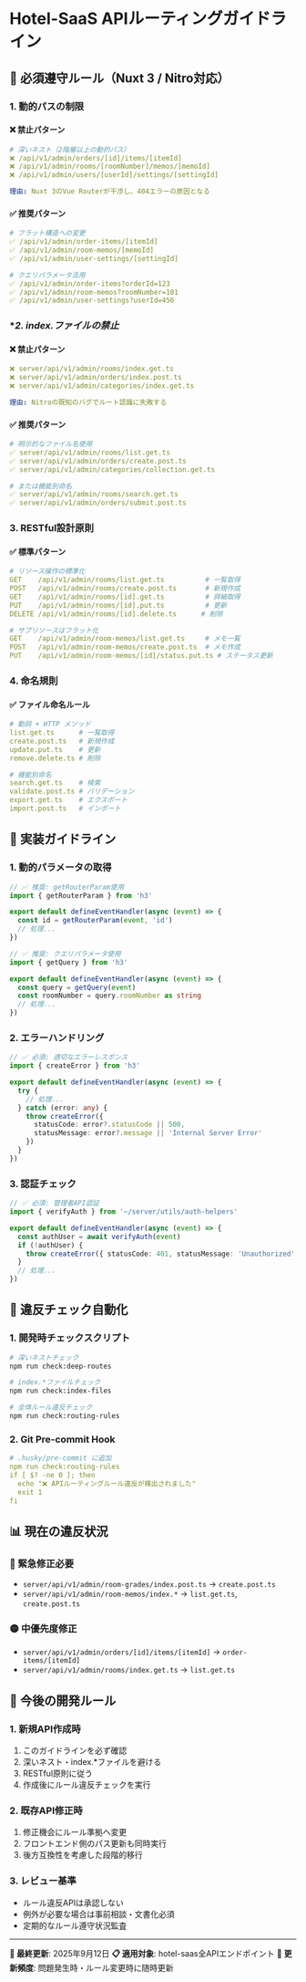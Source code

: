 # Hotel-SaaS APIルーティングガイドライン

## 🚨 **必須遵守ルール（Nuxt 3 / Nitro対応）**

### **1. 動的パスの制限**

#### ❌ **禁止パターン**
```yaml
# 深いネスト（2階層以上の動的パス）
❌ /api/v1/admin/orders/[id]/items/[itemId]
❌ /api/v1/admin/rooms/[roomNumber]/memos/[memoId]
❌ /api/v1/admin/users/[userId]/settings/[settingId]

理由: Nuxt 3のVue Routerが干渉し、404エラーの原因となる
```

#### ✅ **推奨パターン**
```yaml
# フラット構造への変更
✅ /api/v1/admin/order-items/[itemId]
✅ /api/v1/admin/room-memos/[memoId]
✅ /api/v1/admin/user-settings/[settingId]

# クエリパラメータ活用
✅ /api/v1/admin/order-items?orderId=123
✅ /api/v1/admin/room-memos?roomNumber=101
✅ /api/v1/admin/user-settings?userId=456
```

### **2. index.*ファイルの禁止**

#### ❌ **禁止パターン**
```yaml
❌ server/api/v1/admin/rooms/index.get.ts
❌ server/api/v1/admin/orders/index.post.ts
❌ server/api/v1/admin/categories/index.get.ts

理由: Nitroの既知のバグでルート認識に失敗する
```

#### ✅ **推奨パターン**
```yaml
# 明示的なファイル名使用
✅ server/api/v1/admin/rooms/list.get.ts
✅ server/api/v1/admin/orders/create.post.ts
✅ server/api/v1/admin/categories/collection.get.ts

# または機能別命名
✅ server/api/v1/admin/rooms/search.get.ts
✅ server/api/v1/admin/orders/submit.post.ts
```

### **3. RESTful設計原則**

#### ✅ **標準パターン**
```yaml
# リソース操作の標準化
GET    /api/v1/admin/rooms/list.get.ts          # 一覧取得
POST   /api/v1/admin/rooms/create.post.ts       # 新規作成
GET    /api/v1/admin/rooms/[id].get.ts          # 詳細取得
PUT    /api/v1/admin/rooms/[id].put.ts          # 更新
DELETE /api/v1/admin/rooms/[id].delete.ts      # 削除

# サブリソースはフラット化
GET    /api/v1/admin/room-memos/list.get.ts     # メモ一覧
POST   /api/v1/admin/room-memos/create.post.ts  # メモ作成
PUT    /api/v1/admin/room-memos/[id]/status.put.ts # ステータス更新
```

### **4. 命名規則**

#### ✅ **ファイル命名ルール**
```yaml
# 動詞 + HTTP メソッド
list.get.ts      # 一覧取得
create.post.ts   # 新規作成
update.put.ts    # 更新
remove.delete.ts # 削除

# 機能別命名
search.get.ts    # 検索
validate.post.ts # バリデーション
export.get.ts    # エクスポート
import.post.ts   # インポート
```

## 🔧 **実装ガイドライン**

### **1. 動的パラメータの取得**

```typescript
// ✅ 推奨: getRouterParam使用
import { getRouterParam } from 'h3'

export default defineEventHandler(async (event) => {
  const id = getRouterParam(event, 'id')
  // 処理...
})

// ✅ 推奨: クエリパラメータ使用
import { getQuery } from 'h3'

export default defineEventHandler(async (event) => {
  const query = getQuery(event)
  const roomNumber = query.roomNumber as string
  // 処理...
})
```

### **2. エラーハンドリング**

```typescript
// ✅ 必須: 適切なエラーレスポンス
import { createError } from 'h3'

export default defineEventHandler(async (event) => {
  try {
    // 処理...
  } catch (error: any) {
    throw createError({
      statusCode: error?.statusCode || 500,
      statusMessage: error?.message || 'Internal Server Error'
    })
  }
})
```

### **3. 認証チェック**

```typescript
// ✅ 必須: 管理者API認証
import { verifyAuth } from '~/server/utils/auth-helpers'

export default defineEventHandler(async (event) => {
  const authUser = await verifyAuth(event)
  if (!authUser) {
    throw createError({ statusCode: 401, statusMessage: 'Unauthorized' })
  }
  // 処理...
})
```

## 🚨 **違反チェック自動化**

### **1. 開発時チェックスクリプト**

```bash
# 深いネストチェック
npm run check:deep-routes

# index.*ファイルチェック
npm run check:index-files

# 全体ルール違反チェック
npm run check:routing-rules
```

### **2. Git Pre-commit Hook**

```yaml
# .husky/pre-commit に追加
npm run check:routing-rules
if [ $? -ne 0 ]; then
  echo "❌ APIルーティングルール違反が検出されました"
  exit 1
fi
```

## 📊 **現在の違反状況**

### **🔴 緊急修正必要**
- `server/api/v1/admin/room-grades/index.post.ts` → `create.post.ts`
- `server/api/v1/admin/room-memos/index.*` → `list.get.ts`, `create.post.ts`

### **🟡 中優先度修正**
- `server/api/v1/admin/orders/[id]/items/[itemId]` → `order-items/[itemId]`
- `server/api/v1/admin/rooms/index.get.ts` → `list.get.ts`

## 🎯 **今後の開発ルール**

### **1. 新規API作成時**
1. このガイドラインを必ず確認
2. 深いネスト・index.*ファイルを避ける
3. RESTful原則に従う
4. 作成後にルール違反チェックを実行

### **2. 既存API修正時**
1. 修正機会にルール準拠へ変更
2. フロントエンド側のパス更新も同時実行
3. 後方互換性を考慮した段階的移行

### **3. レビュー基準**
- ルール違反APIは承認しない
- 例外が必要な場合は事前相談・文書化必須
- 定期的なルール遵守状況監査

---

**📝 最終更新**: 2025年9月12日
**📋 適用対象**: hotel-saas全APIエンドポイント
**🔄 更新頻度**: 問題発生時・ルール変更時に随時更新
